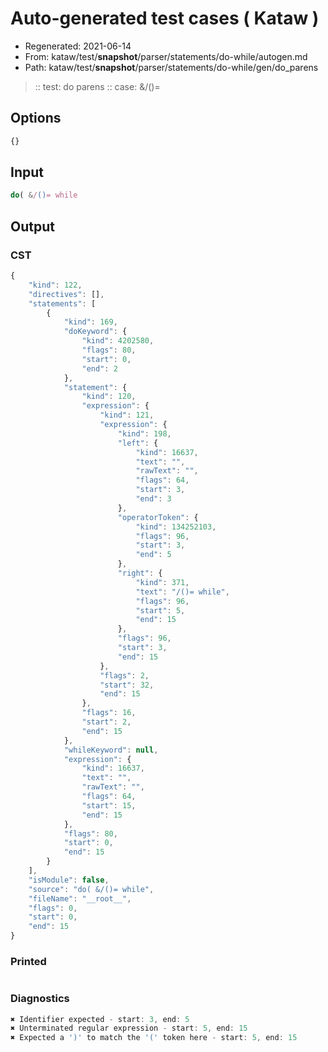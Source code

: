 # Auto-generated test cases ( Kataw )
- Regenerated: 2021-06-14
- From: kataw/test/__snapshot__/parser/statements/do-while/autogen.md
- Path: kataw/test/__snapshot__/parser/statements/do-while/gen/do_parens
> :: test: do parens
> :: case: &/()=
## Options

`````js
{}
`````
## Input

`````js
do( &/()= while
`````
## Output

### CST

```javascript
{
    "kind": 122,
    "directives": [],
    "statements": [
        {
            "kind": 169,
            "doKeyword": {
                "kind": 4202580,
                "flags": 80,
                "start": 0,
                "end": 2
            },
            "statement": {
                "kind": 120,
                "expression": {
                    "kind": 121,
                    "expression": {
                        "kind": 198,
                        "left": {
                            "kind": 16637,
                            "text": "",
                            "rawText": "",
                            "flags": 64,
                            "start": 3,
                            "end": 3
                        },
                        "operatorToken": {
                            "kind": 134252103,
                            "flags": 96,
                            "start": 3,
                            "end": 5
                        },
                        "right": {
                            "kind": 371,
                            "text": "/()= while",
                            "flags": 96,
                            "start": 5,
                            "end": 15
                        },
                        "flags": 96,
                        "start": 3,
                        "end": 15
                    },
                    "flags": 2,
                    "start": 32,
                    "end": 15
                },
                "flags": 16,
                "start": 2,
                "end": 15
            },
            "whileKeyword": null,
            "expression": {
                "kind": 16637,
                "text": "",
                "rawText": "",
                "flags": 64,
                "start": 15,
                "end": 15
            },
            "flags": 80,
            "start": 0,
            "end": 15
        }
    ],
    "isModule": false,
    "source": "do( &/()= while",
    "fileName": "__root__",
    "flags": 0,
    "start": 0,
    "end": 15
}
```

### Printed

```javascript

```

### Diagnostics

```javascript
✖ Identifier expected - start: 3, end: 5
✖ Unterminated regular expression - start: 5, end: 15
✖ Expected a ')' to match the '(' token here - start: 5, end: 15

```

